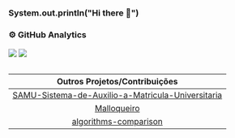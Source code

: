 ### System.out.println("Hi there 👋")

### :gear:  GitHub Analytics

<div>
  <img align="center" src="https://github-readme-stats.vercel.app/api?username=FerroEduardo&hide=stars&count_private=true&show_icons=true&hide_rank=true&theme=dark" />
  <img align="center" src="https://github-readme-stats.vercel.app/api/top-langs/?username=FerroEduardo&layout=compact&theme=dark" />
</div>

<br>

|                  Outros Projetos/Contribuições                  |
|:-------------------------------------------------:|
| [SAMU-Sistema-de-Auxilio-a-Matricula-Universitaria](https://github.com/Softawii/SAMU-Sistema-de-Auxilio-a-Matricula-Universitaria) |
|                    [Malloqueiro](https://github.com/Softawii/Malloqueiro)                    |
|               [algorithms-comparison](https://github.com/Softawii/algorithms-comparison)               |
